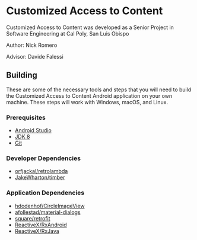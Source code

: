 # Customized Access to Content
Customized Access to Content was developed as a Senior Project in Software Engineering at Cal Poly, San Luis Obispo

Author: Nick Romero

Advisor: Davide Falessi

## Building

These are some of the necessary tools and steps that you will need to
build the Customized Access to Content Android application on your own machine. These steps will
work with Windows, macOS, and Linux.

### Prerequisites
* [Android Studio](https://developer.android.com/studio/index.html)
* [JDK 8](http://www.oracle.com/technetwork/java/javase/downloads/jdk8-downloads-2133151.html)
* [Git](https://git-scm.com/book/en/v2/Getting-Started-Installing-Git)

### Developer Dependencies
* [orfjackal/retrolambda](https://github.com/orfjackal/retrolambda)
* [JakeWharton/timber](https://github.com/JakeWharton/timber)

### Application Dependencies
* [hdodenhof/CircleImageView](https://github.com/hdodenhof/CircleImageView)
* [afollestad/material-dialogs](https://github.com/afollestad/material-dialogs)
* [square/retrofit](https://github.com/square/retrofit)
* [ReactiveX/RxAndroid](https://github.com/ReactiveX/RxAndroid)
* [ReactiveX/RxJava](https://github.com/ReactiveX/RxJava)  
